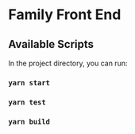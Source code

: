 # Family Front End

## Available Scripts

In the project directory, you can run:

### `yarn start`

### `yarn test`

### `yarn build`
